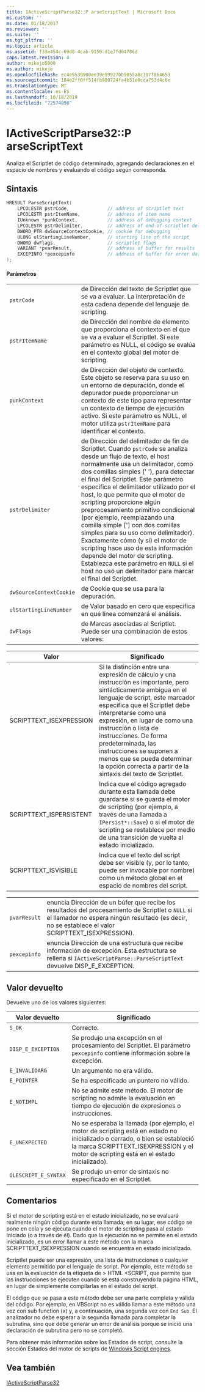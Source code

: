 ```yaml
---
title: IActiveScriptParse32::P arseScriptText | Microsoft Docs
ms.custom: ''
ms.date: 01/18/2017
ms.reviewer: ''
ms.suite: ''
ms.tgt_pltfrm: ''
ms.topic: article
ms.assetid: f33e454c-69d8-4cab-9150-d1e7fd04786d
caps.latest.revision: 4
author: mikejo5000
ms.author: mikejo
ms.openlocfilehash: ec4e9539900ee39e99927bb9055a8c107f864653
ms.sourcegitcommit: 184e2ff0ff514fb980724fa4b51e0cda753d4c6e
ms.translationtype: MT
ms.contentlocale: es-ES
ms.lasthandoff: 10/18/2019
ms.locfileid: "72574898"
---
```

# <a name="iactivescriptparse32parsescripttext"></a>IActiveScriptParse32::P arseScriptText
Analiza el Scriptlet de código determinado, agregando declaraciones en el espacio de nombres y evaluando el código según corresponda.  
  
## <a name="syntax"></a>Sintaxis  
  
```cpp
HRESULT ParseScriptText(  
    LPCOLESTR pstrCode,              // address of scriptlet text  
    LPCOLESTR pstrItemName,          // address of item name  
    IUnknown *punkContext,           // address of debugging context  
    LPCOLESTR pstrDelimiter,         // address of end-of-scriptlet delimiter  
    DWORD_PTR dwSourceContextCookie, // cookie for debugging  
    ULONG ulStartingLineNumber,      // starting line of the script  
    DWORD dwFlags,                   // scriptlet flags  
    VARIANT *pvarResult,             // address of buffer for results  
    EXCEPINFO *pexcepinfo            // address of buffer for error data  
);  
```  
  
#### <a name="parameters"></a>Parámetros  
  
|||  
|-|-|  
|`pstrCode`|de Dirección del texto de Scriptlet que se va a evaluar. La interpretación de esta cadena depende del lenguaje de scripting.|  
|`pstrItemName`|de Dirección del nombre de elemento que proporciona el contexto en el que se va a evaluar el Scriptlet. Si este parámetro es NULL, el código se evalúa en el contexto global del motor de scripting.|  
|`punkContext`|de Dirección del objeto de contexto. Este objeto se reserva para su uso en un entorno de depuración, donde el depurador puede proporcionar un contexto de este tipo para representar un contexto de tiempo de ejecución activo. Si este parámetro es NULL, el motor utiliza `pstrItemName` para identificar el contexto.|  
|`pstrDelimiter`|de Dirección del delimitador de fin de Scriptlet. Cuando `pstrCode` se analiza desde un flujo de texto, el host normalmente usa un delimitador, como dos comillas simples (' '), para detectar el final del Scriptlet. Este parámetro especifica el delimitador utilizado por el host, lo que permite que el motor de scripting proporcione algún preprocesamiento primitivo condicional (por ejemplo, reemplazando una comilla simple ['] con dos comillas simples para su uso como delimitador). Exactamente cómo (y si) el motor de scripting hace uso de esta información depende del motor de scripting. Establezca este parámetro en `NULL` si el host no usó un delimitador para marcar el final del Scriptlet.|  
|`dwSourceContextCookie`|de Cookie que se usa para la depuración.|  
|`ulStartingLineNumber`|de Valor basado en cero que especifica en qué línea comenzará el análisis.|  
|`dwFlags`|de Marcas asociadas al Scriptlet. Puede ser una combinación de estos valores:|  
  
|Valor|Significado|  
|-----------|-------------|  
|SCRIPTTEXT_ISEXPRESSION|Si la distinción entre una expresión de cálculo y una instrucción es importante, pero sintácticamente ambigua en el lenguaje de script, este marcador especifica que el Scriptlet debe interpretarse como una expresión, en lugar de como una instrucción o lista de instrucciones. De forma predeterminada, las instrucciones se suponen a menos que se pueda determinar la opción correcta a partir de la sintaxis del texto de Scriptlet.|  
|SCRIPTTEXT_ISPERSISTENT|Indica que el código agregado durante esta llamada debe guardarse si se guarda el motor de scripting (por ejemplo, a través de una llamada a `IPersist*::Save`) o si el motor de scripting se restablece por medio de una transición de vuelta al estado inicializado.|  
|SCRIPTTEXT_ISVISIBLE|Indica que el texto del script debe ser visible (y, por lo tanto, puede ser invocable por nombre) como un método global en el espacio de nombres del script.|  
  
|||  
|-|-|  
|`pvarResult`|enuncia Dirección de un búfer que recibe los resultados del procesamiento de Scriptlet o `NULL` si el llamador no espera ningún resultado (es decir, no se establece el valor SCRIPTTEXT_ISEXPRESSION).|  
|`pexcepinfo`|enuncia Dirección de una estructura que recibe información de excepción. Esta estructura se rellena si `IActiveScriptParse::ParseScriptText` devuelve DISP_E_EXCEPTION.|  
  
## <a name="return-value"></a>Valor devuelto  
 Devuelve uno de los valores siguientes:  
  
|Valor devuelto|Significado|  
|------------------|-------------|  
|`S_OK`|Correcto.|  
|`DISP_E_EXCEPTION`|Se produjo una excepción en el procesamiento del Scriptlet. El parámetro `pexcepinfo` contiene información sobre la excepción.|  
|`E_INVALIDARG`|Un argumento no era válido.|  
|`E_POINTER`|Se ha especificado un puntero no válido.|  
|`E_NOTIMPL`|No se admite este método. El motor de scripting no admite la evaluación en tiempo de ejecución de expresiones o instrucciones.|  
|`E_UNEXPECTED`|No se esperaba la llamada (por ejemplo, el motor de scripting está en estado no inicializado o cerrado, o bien se estableció la marca SCRIPTTEXT_ISEXPRESSION y el motor de scripting está en el estado inicializado).|  
|`OLESCRIPT_E_SYNTAX`|Se produjo un error de sintaxis no especificado en el Scriptlet.|  
  
## <a name="remarks"></a>Comentarios  
 Si el motor de scripting está en el estado inicializado, no se evaluará realmente ningún código durante esta llamada; en su lugar, ese código se pone en cola y se ejecuta cuando el motor de scripting pasa al estado Iniciado (o a través de él). Dado que la ejecución no se permite en el estado inicializado, es un error llamar a este método con la marca SCRIPTTEXT_ISEXPRESSION cuando se encuentra en estado inicializado.  
  
 Scriptlet puede ser una expresión, una lista de instrucciones o cualquier elemento permitido por el lenguaje de script. Por ejemplo, este método se usa en la evaluación de la etiqueta de > HTML \<SCRIPT, que permite que las instrucciones se ejecuten cuando se está construyendo la página HTML, en lugar de simplemente compilarlas en el estado del script.  
  
 El código que se pasa a este método debe ser una parte completa y válida del código. Por ejemplo, en VBScript no es válido llamar a este método una vez con sub function (x) y, a continuación, una segunda vez con `End Sub`. El analizador no debe esperar a la segunda llamada para completar la subrutina, sino que debe generar un error de análisis porque se inició una declaración de subrutina pero no se completó.  
  
 Para obtener más información sobre los Estados de script, consulte la sección Estados del motor de scripts de [Windows Script engines](../../winscript/windows-script-engines.md).  
  
## <a name="see-also"></a>Vea también  
 [IActiveScriptParse32](../../winscript/reference/iactivescriptparse32.md)